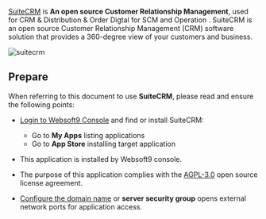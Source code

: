 [SuiteCRM](https://suitecrm.com/) is **An open source Customer Relationship Management**, used for CRM & Distribution & Order Digtal for SCM and Operation . SuiteCRM is an open source Customer Relationship Management (CRM) software solution that provides a 360-degree view of your customers and business.


![suitecrm](http://libs.websoft9.com/Websoft9/DocsPicture/zh/suitecrm/suitecrm-backend-websoft9.png)


## Prepare

When referring to this document to use **SuiteCRM**, please read and ensure the following points:

- [Login to Websoft9 Console](./login-console) and find or install SuiteCRM:
  - Go to **My Apps** listing applications 
  - Go to **App Store** installing target application

- This application is installed by Websoft9 console.


- The purpose of this application complies with the [AGPL-3.0](https://opensource.org/licenses/AGPL-3.0) open source license agreement.


- [Configure the domain name](./domain-set) or **server security group** opens external network ports for application access.